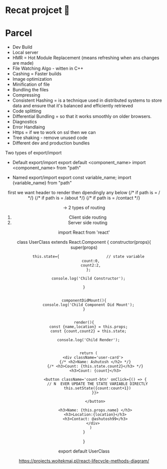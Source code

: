 # Recat projcet 🚀


# Parcel
- Dev Build
- Local server
- HMR = Hot Module Replacement (means refreshing when ans changes are made)
- File Watching Algo - witten in C++
- Cashing = Faster builds
- Image optimization
- Minification of file
- Bundling the files
- Compressing
- Consistent Hashing =  is a technique used in distributed systems to store data and ensure that it's balanced and efficiently retrieved
- Code splitting
- Differential Bundling = so that it works smoothly on older browsers.
- Diagnostics
- Error Handlaing
- Https = if we to work on ssl then we can
- Tree shaking - remove unused code
- Different dev and production bundles

Two types of export/import
 - Default export/import
 export default <component_name>
 import <component_name> from "path"

 - Named export/import
 export const variable_name;
 import {variable_name} from "path"

<Header />           first we want header to render then dpendingly any below
{/* if path is = / */}
<Body />
{/* if path is = /about */}
<About />
{/* if path is = /contact */}
<Contact />


-> 2 types of routing 
1. Client side routing
2. Server side routing

<!--  class method creations -->
import React from 'react'

class UserClass extends React.Component {
    constructor(props){
        super(props)

        this.state={                     // state variable
          count:0,
          count2:2,
        };

        console.log('Child Constructor');

    }


    componentDidMount(){
        console.log('Child Component Did Mount');
    }


    render(){
        const {name,location} = this.props;
        const {count,count2} = this.state;

        console.log('Child Render');


        return (
            <div className='user-card'>
              {/* <h2>Name: Ashutosh </h2> */}
              {/* <h3>Count: {this.state.count2}</h3> */}
              <h3>Count: {count}</h3>

              <button className='count-btn' onClick={() => {
                // N  EVER UPDATE THE STATE VARIABLE DIRECTLY
                this.setState({count:count+1})
              }}>

              </button>

              <h3>Name: {this.props.name} </h3>
              <h3>Location:{location}</h3>
              <h3>Contact: @ashutosh99</h3>
            </div>
          )
    }
}

export default UserClass

<!-- for React lifecycle methods -->
https://projects.wojtekmaj.pl/react-lifecycle-methods-diagram/